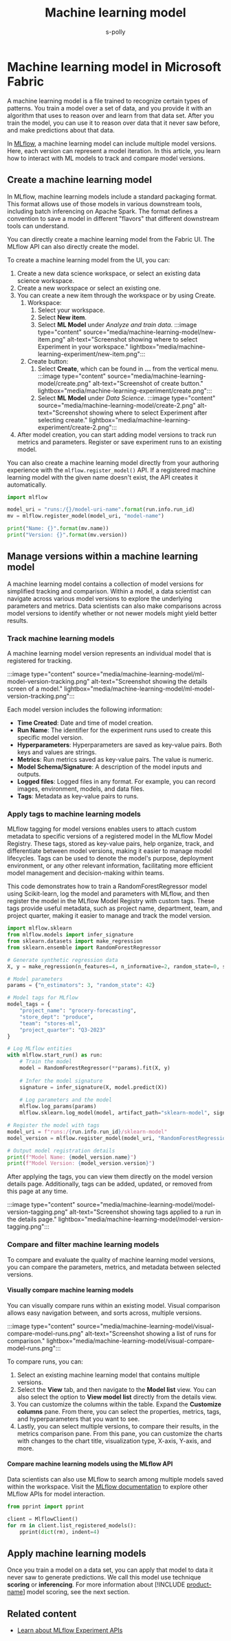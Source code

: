 ﻿---
title: Machine learning model
description: Learn how to create machine learning models, manage versions within a model, track models, and apply a model.
ms.author: scottpolly
author: s-polly
ms.reviewer: midesa
reviewer: midesa
ms.topic: conceptual
ms.custom: 
ms.date: 01/14/2025
ms.search.form: Create New Model, Model Comparison
---

# Machine learning model in Microsoft Fabric

A machine learning model is a file trained to recognize certain types of patterns. You train a model over a set of data, and you provide it with an algorithm that uses to reason over and learn from that data set. After you train the model, you can use it to reason over data that it never saw before, and make predictions about that data.



In [MLflow](https://mlflow.org/), a machine learning model can include multiple model versions. Here, each version can represent a model iteration. In this article, you learn how to interact with ML models to track and compare model versions.

## Create a machine learning model

In MLflow, machine learning models include a standard packaging format. This format allows use of those models in various downstream tools, including batch inferencing on Apache Spark. The format defines a convention to save a model in different "flavors" that different downstream tools can understand.

You can directly create a machine learning model from the Fabric UI. The MLflow API can also directly create the model.

To create a machine learning model from the UI, you can:

1. Create a new data science workspace, or select an existing data science workspace.
1. Create a new workspace or select an existing one.
1. You can create a new item through the workspace or by using Create.
    1. Workspace:
        1. Select your workspace.
        1. Select **New item**.
        1. Select **ML Model** under *Analyze and train data*.
          :::image type="content" source="media/machine-learning-model/new-item.png" alt-text="Screenshot showing where to select Experiment in your workspace." lightbox="media/machine-learning-experiment/new-item.png":::
    1. Create button:
        1. Select **Create**, which can be found in **...** from the vertical menu.
          :::image type="content" source="media/machine-learning-model/create.png" alt-text="Screenshot of create button." lightbox="media/machine-learning-experiment/create.png":::
        1. Select **ML Model** under *Data Science*.
          :::image type="content" source="media/machine-learning-model/create-2.png" alt-text="Screenshot showing where to select Experiment after selecting create." lightbox="media/machine-learning-experiment/create-2.png":::
1. After model creation, you can start adding model versions to track run metrics and parameters. Register or save experiment runs to an existing model.

You can also create a machine learning model directly from your authoring experience with the `mlflow.register_model()` API. If a registered machine learning model with the given name doesn't exist, the API creates it automatically.

```python
import mlflow

model_uri = "runs:/{}/model-uri-name".format(run.info.run_id)
mv = mlflow.register_model(model_uri, "model-name")

print("Name: {}".format(mv.name))
print("Version: {}".format(mv.version))
```

## Manage versions within a machine learning model

A machine learning model contains a collection of model versions for simplified tracking and comparison. Within a model, a data scientist can navigate across various model versions to explore the underlying parameters and metrics. Data scientists can also make comparisons across model versions to identify whether or not newer models might yield better results.

### Track machine learning models

A machine learning model version represents an individual model that is registered for tracking.

:::image type="content" source="media/machine-learning-model/ml-model-version-tracking.png" alt-text="Screenshot showing the details screen of a model." lightbox="media/machine-learning-model/ml-model-version-tracking.png":::

Each model version includes the following information:

- **Time Created**: Date and time of model creation.
- **Run Name**: The identifier for the experiment runs used to create this specific model version.
- **Hyperparameters**: Hyperparameters are saved as key-value pairs. Both keys and values are strings.
- **Metrics**: Run metrics saved as key-value pairs. The value is numeric.
- **Model Schema/Signature**: A description of the model inputs and outputs.
- **Logged files**: Logged files in any format. For example, you can record images, environment, models, and data files.
- **Tags**: Metadata as key-value pairs to runs.

### Apply tags to machine learning models

MLflow tagging for model versions enables users to attach custom metadata to specific versions of a registered model in the MLflow Model Registry. These tags, stored as key-value pairs, help organize, track, and differentiate between model versions, making it easier to manage model lifecycles. Tags can be used to denote the model's purpose, deployment environment, or any other relevant information, facilitating more efficient model management and decision-making within teams.

This code demonstrates how to train a RandomForestRegressor model using Scikit-learn, log the model and parameters with MLflow, and then register the model in the MLflow Model Registry with custom tags. These tags provide useful metadata, such as project name, department, team, and project quarter, making it easier to manage and track the model version.

```python
import mlflow.sklearn
from mlflow.models import infer_signature
from sklearn.datasets import make_regression
from sklearn.ensemble import RandomForestRegressor

# Generate synthetic regression data
X, y = make_regression(n_features=4, n_informative=2, random_state=0, shuffle=False)

# Model parameters
params = {"n_estimators": 3, "random_state": 42}

# Model tags for MLflow
model_tags = {
    "project_name": "grocery-forecasting",
    "store_dept": "produce",
    "team": "stores-ml",
    "project_quarter": "Q3-2023"
}

# Log MLflow entities
with mlflow.start_run() as run:
    # Train the model
    model = RandomForestRegressor(**params).fit(X, y)
    
    # Infer the model signature
    signature = infer_signature(X, model.predict(X))
    
    # Log parameters and the model
    mlflow.log_params(params)
    mlflow.sklearn.log_model(model, artifact_path="sklearn-model", signature=signature)

# Register the model with tags
model_uri = f"runs:/{run.info.run_id}/sklearn-model"
model_version = mlflow.register_model(model_uri, "RandomForestRegressionModel", tags=model_tags)

# Output model registration details
print(f"Model Name: {model_version.name}")
print(f"Model Version: {model_version.version}")

```

After applying the tags, you can view them directly on the model version details page. Additionally, tags can be added, updated, or removed from this page at any time.

:::image type="content" source="media/machine-learning-model/model-version-tagging.png" alt-text="Screenshot showing tags applied to a run in the details page." lightbox="media/machine-learning-model/model-version-tagging.png":::

### Compare and filter machine learning models

To compare and evaluate the quality of machine learning model versions, you can compare the parameters, metrics, and metadata between selected versions.

#### Visually compare machine learning models

You can visually compare runs within an existing model. Visual comparison allows easy navigation between, and sorts across, multiple versions.

:::image type="content" source="media/machine-learning-model/visual-compare-model-runs.png" alt-text="Screenshot showing a list of runs for comparison." lightbox="media/machine-learning-model/visual-compare-model-runs.png":::

To compare runs, you can:

1. Select an existing machine learning model that contains multiple versions.
1. Select the **View** tab, and then navigate to the **Model list** view. You can also select the option to **View model list** directly from the details view.
1. You can customize the columns within the table. Expand the **Customize columns** pane. From there, you can select the properties, metrics, tags, and hyperparameters that you want to see.
1. Lastly, you can select multiple versions, to compare their results, in the metrics comparison pane. From this pane, you can customize the charts with changes to the chart title, visualization type, X-axis, Y-axis, and more.

#### Compare machine learning models using the MLflow API

Data scientists can also use MLflow to search among multiple models saved within the workspace. Visit the [MLflow documentation](https://www.mlflow.org/docs/latest/python_api/mlflow.html) to explore other MLflow APIs for model interaction.

```Python
from pprint import pprint

client = MlflowClient()
for rm in client.list_registered_models():
    pprint(dict(rm), indent=4)
```

## Apply machine learning models

Once you train a model on a data set, you can apply that model to data it never saw to generate predictions. We call this model use technique **scoring** or **inferencing**. For more information about [!INCLUDE [product-name](../includes/product-name.md)] model scoring, see the next section.

## Related content

- [Learn about MLflow Experiment APIs](https://www.mlflow.org/docs/latest/python_api/mlflow.html)
